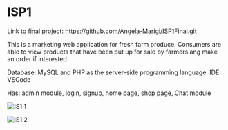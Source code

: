 # ISP1

Link to final project: https://github.com/Angela-Marigi/ISP1Final.git

This is a marketing web application for fresh farm produce. Consumers are able to view products that have been put up for sale by farmers ang make an order if interested.

Database: MySQL and PHP as the server-side programming language. IDE: VSCode

Has: admin module, login, signup, home page, shop page, Chat module


![IS1 1](https://user-images.githubusercontent.com/46792208/209094360-68910498-9f6f-4e36-9c11-153c81e8a860.png)


![IS1 2](https://user-images.githubusercontent.com/46792208/209094480-41c03949-4278-45f6-849d-d479c76ead18.png)
